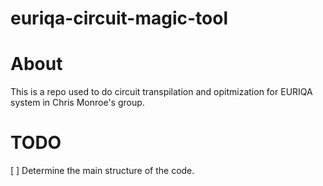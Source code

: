 # euriqa-circuit-magic-tool

# About
This is a repo used to do circuit transpilation and opitmization for EURIQA system in Chris Monroe's group.


# TODO
[ ] Determine the main structure of the code.
